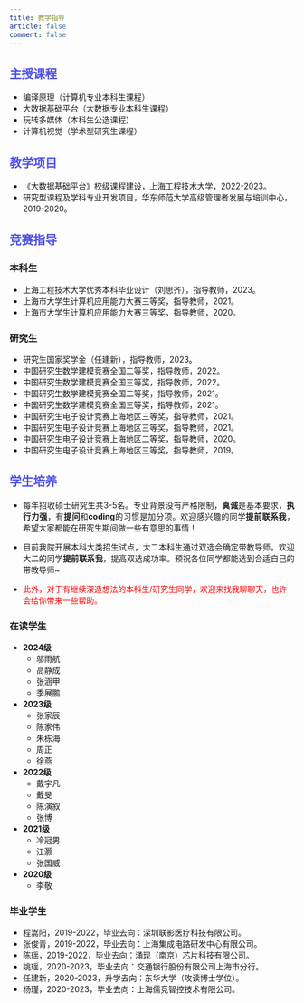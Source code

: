 ```yaml
---
title: 教学指导
article: false
comment: false
---
```


##  <div style="color: #4d51e7">主授课程</div> 

- 编译原理（计算机专业本科生课程）
- 大数据基础平台（大数据专业本科生课程）
- 玩转多媒体（本科生公选课程）
- 计算机视觉（学术型研究生课程）

##  <div style="color: #4d51e7">教学项目</div> 

- 《大数据基础平台》校级课程建设，上海工程技术大学，2022-2023。
- 研究型课程及学科专业开发项目，华东师范大学高级管理者发展与培训中心，2019-2020。

##  <div style="color: #4d51e7">竞赛指导</div> 

### 本科生
- 上海工程技术大学优秀本科毕业设计（刘思齐），指导教师，2023。
- 上海市大学生计算机应用能力大赛三等奖，指导教师，2021。
- 上海市大学生计算机应用能力大赛三等奖，指导教师，2020。

### 研究生
- 研究生国家奖学金（任建新），指导教师，2023。
- 中国研究生数学建模竞赛全国二等奖，指导教师，2022。
- 中国研究生数学建模竞赛全国三等奖，指导教师，2022。
- 中国研究生数学建模竞赛全国二等奖，指导教师，2021。
- 中国研究生数学建模竞赛全国三等奖，指导教师，2021。
- 中国研究生电子设计竞赛上海地区三等奖，指导教师，2021。
- 中国研究生电子设计竞赛上海地区三等奖，指导教师，2021。
- 中国研究生电子设计竞赛上海地区二等奖，指导教师，2020。
- 中国研究生电子设计竞赛上海地区三等奖，指导教师，2019。
##  <div style="color: #4d51e7">学生培养</div> 

- <p align="justify">每年招收硕士研究生共3-5名。专业背景没有严格限制，<b>真诚</b>是基本要求，<b>执行力强</b>，有<b>提问</b>和<b>coding</b>的习惯是加分项。欢迎感兴趣的同学<b>提前联系我</b>，希望大家都能在研究生期间做一些有意思的事情！</p>
- <p align="justify">目前我院开展本科大类招生试点，大二本科生通过双选会确定带教导师。欢迎大二的同学<b>提前联系我</b>，提高双选成功率。预祝各位同学都能选到合适自己的带教导师~</p>
- <p align="justify"><div style="color: red">此外，对于有继续深造想法的本科生/研究生同学，欢迎来找我聊聊天，也许会给你带来一些帮助。</div> </p>
  



### 在读学生
- **2024级**
    - 邬雨航
    - 高静成
    - 张涵甲
    - 季展鹏
- **2023级**
    - 张家辰
    - 陈家伟
    - 朱栋海
    - 周正
    - 徐燕
- **2022级** 
    - 戴宇凡
    - 戴旻
    - 陈演叙
    - 张博
- **2021级** 
    - 冷冠男 
    - 江灏 
    - 张国威 
- **2020级** 
    - 李敬 

### 毕业学生
- 程嵩阳，2019-2022，毕业去向：深圳联影医疗科技有限公司。
- 张俊青，2019-2022，毕业去向：上海集成电路研发中心有限公司。
- 陈瑶，2019-2022，毕业去向：涌现（南京）芯片科技有限公司。
- 姚瑶，2020-2023，毕业去向：交通银行股份有限公司上海市分行。
- 任建新，2020-2023，升学去向：东华大学（攻读博士学位）。
- 杨瑾，2020-2023，毕业去向：上海儒竞智控技术有限公司。